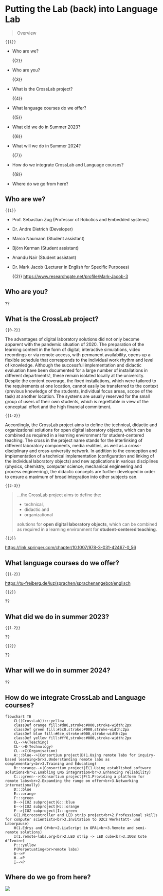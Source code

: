 <!--
author:   Your Name
email:    your@email.com
version:  0.1.0
language: en
narrator: US English Female

comment:  This simple description of your course.
          Multiline is also okay.

link:     https://cdn.jsdelivr.net/chartist.js/latest/chartist.min.css

script:   https://cdn.jsdelivr.net/chartist.js/latest/chartist.min.js

icon: https://upload.wikimedia.org/wikipedia/commons/2/28/Logo_TU_Freiberg.svg

import: https://raw.githubusercontent.com/liaScript/mermaid_template/master/README.md

translation: Français translations/French.md
-->

# Putting the Lab (back) into Language Lab

> Overview

    {{1}}
- Who are we?

    {{2}}
- Who are you?

    {{3}}
- What is the CrossLab project?

    {{4}}
- What language courses do we offer?

    {{5}}
- What did we do in Summer 2023?

    {{6}}
- What will we do in Summer 2024?

    {{7}}
- How do we integrate CrossLab and Language courses?

    {{8}}
- Where do we go from here?


## Who are we?

    {{1}}
- Prof. Sebastian Zug (Professor of Robotics and Embedded systems)
- Dr. Andre Dietrich (Developer)
- Marco Naumann (Student assistant)
- Björn Kerman (Student assistant)
- Anandu Nair (Student assistant)
- Dr. Mark Jacob (Lecturer in English for Specific Purposes)

    {{2}}
https://www.researchgate.net/profile/Mark-Jacob-3


## Who are you?

??[](https://matrix.tu-freiberg.de/pad/p/D2C2)

## What is the CrossLab project?

    {{0-2}}
The advantages of digital laboratory solutions did not only become apparent with the pandemic situation of 2020. The preparation of the learning content in the form of digital, interactive simulations, video recordings or via remote access, with permanent availability, opens up a flexible schedule that corresponds to the individual work rhythm and level of knowledge. Although the successful implementation and didactic evaluation have been documented for a large number of installations in different departments1, these remain isolated locally at the university. Despite the content coverage, the fixed installations, which were tailored to the requirements at one location, cannot easily be transferred to the context (previous knowledge of the students, individual focus areas, scope of the task) at another location. The systems are usually reserved for the small group of users of their own students, which is regrettable in view of the conceptual effort and the high financial commitment.

    {{1-2}}
Accordingly, the CrossLab project aims to define the technical, didactic and organizational solutions for open digital laboratory objects, which can be combined as required in a learning environment for student-centered teaching. The cross in the project name stands for the interlinking of different laboratory components, media realities, as well as a cross-disciplinary and cross-university network. In addition to the conception and implementation of a technical implementation (configuration and linking of the individual laboratory objects) and new applications in various disciplines (physics, chemistry, computer science, mechanical engineering and process engineering), the didactic concepts are further developed in order to ensure a maximum of broad integration into other subjects can.

    {{2-3}}
> ...the CrossLab project aims to define the:
>
> - technical,
> - didactic and
> - organizational
>
> solutions for **open digital laboratory objects**, which can be combined as required in a learning environment for **student-centered teaching**.

    {{3}}
https://link.springer.com/chapter/10.1007/978-3-031-42467-0_56

## What language courses do we offer?

    {{1-2}}
https://tu-freiberg.de/iuz/sprachen/sprachenangebot/englisch

    {{2}}
??[](https://liascript.github.io/course/?https://raw.githubusercontent.com/TUBAF-IUZ-LiaScript/STEM-English-1/main/EF_overview.md#1)



## What did we do in summer 2023?

    {{1-2}}
??[](https://liascript.github.io/course/?https://raw.githubusercontent.com/TUBAF-IUZ-LiaScript/ENGLISH-ROB-BGIP/main/Arduino-projects/main.md#1)

    {{2}}
??[](https://liascript.github.io/course/?https://raw.githubusercontent.com/TUBAF-IUZ-LiaScript/English_for_BAI_MM_BWM_BM/main/arduino.md#1)

## Whar will we do in summer 2024?

??[](https://remote-labs.org/)

## How do we integrate CrossLab and Language courses?

```mermaid @mermaid
flowchart TB
    CL((CrossLab)):::yellow
    classDef orange fill:#d80,stroke:#000,stroke-width:2px
    classDef green fill:#5c0,stroke:#000,stroke-width:2px
    classDef blue fill:#6ce,stroke:#000,stroke-width:2px
	classDef yellow fill:#ff0,stroke:#000,stroke-width:2px
	CL-->A(Teaching)
	CL-->B(Technology)
	CL-->C(Organisation)
    A:::blue-->|Consortium project|D(1.Using remote labs for inquiry-based learning<br>2.Understanding remote labs as complementary<br>3.Training and Educating)
    B:::orange-->|Consortium project|E(1.Using established software solutions<br>2.Enabling LMS integration<br>3.Enhancing reliability)
	C:::green-->|Consortium project|F(1.Providing a platform for remote labs<br>2.Expanding the range on offer<br>3.Networking internationally)
	D:::blue
    E:::orange
	F:::green
    D-->|IUZ subproject|G:::blue
    E-->|IUZ subproject|H:::orange
    F-->|IUZ subproject|I:::green
    G(1.Microcontroller and LED strip project<br>2.Professional skills for computer scientists<br>3.Invitation to D2C2 Werkstatt- und Laborpause)
    H(1.Edrys and C#<br>2.LiaScript in OPAL<br>3.Remote and semi-remote solutions)
    I(1.remote-labs.org<br>2.LED strip -> LED cube<br>3.IUGB Cote d'Ivoire)
    P:::yellow
    P(Perpetuating<br>remote labs)
    G-->P
    H-->P
    I-->P
```

## Where do we go from here?

![](https://chronicle.brightspotcdn.com/dims4/default/a98fe78/2147483647/strip/true/crop/961x641+119+0/resize/1680x1120!/format/webp/quality/90/?url=http%3A%2F%2Fchronicle-brightspot.s3.us-east-1.amazonaws.com%2F72%2F1a%2Fe30a5c504651354605302cabc845%2Fclass-engagement.jpg)